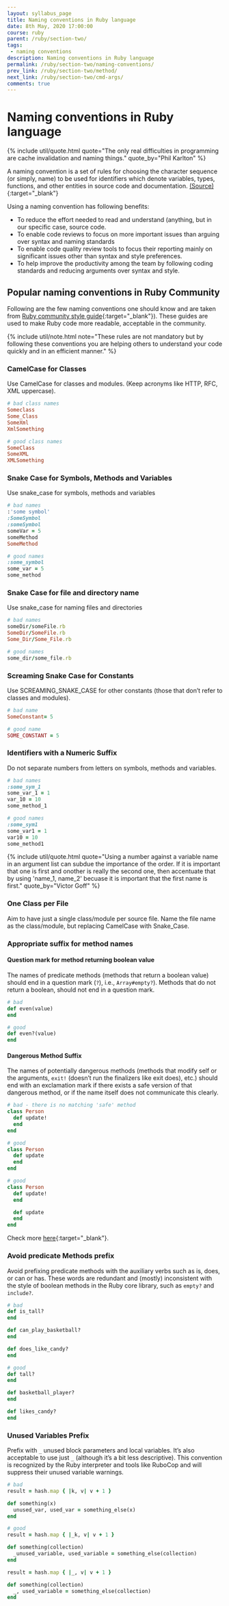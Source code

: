 ```yaml
---
layout: syllabus_page
title: Naming conventions in Ruby language
date: 8th May, 2020 17:00:00
course: ruby
parent: /ruby/section-two/
tags:
 - naming conventions
description: Naming conventions in Ruby language
permalink: /ruby/section-two/naming-conventions/
prev_link: /ruby/section-two/method/
next_link: /ruby/section-two/cmd-args/
comments: true
---
```


# Naming conventions in Ruby language

{% include util/quote.html
    quote="The only real difficulties in programming are cache invalidation and naming things."
    quote_by="Phil Karlton"
%}

A naming convention is a set of rules for choosing the character sequence (or simply, name) to be used for identifiers which denote variables, types, functions, and other entities in source code and documentation.
  [(Source)](https://en.wikipedia.org/wiki/Naming_convention_(programming)){:target="_blank"}

Using a naming convention has following benefits:

- To reduce the effort needed to read and understand (anything, but in our specific case, source code.
- To enable code reviews to focus on more important issues than arguing over syntax and naming standards
- To enable code quality review tools to focus their reporting mainly on significant issues other than syntax and style preferences.
- To help improve the productivity among the team by following coding standards and reducing arguments over syntax and style.

## Popular naming conventions in Ruby Community

Following are the few naming conventions one should know and are taken from
[Ruby community style guide](https://rubystyle.guide/#naming-conventions){:target="_blank"}).
These guides are used to make Ruby code more readable, acceptable in the community.

{% include util/note.html
    note="These rules are not mandatory but by following these conventions you are helping others to understand your code quickly and in an efficient manner."
%}

### CamelCase for Classes

Use CamelCase for classes and modules. (Keep acronyms like HTTP, RFC, XML uppercase).

```ruby
# bad class names
Someclass
Some_Class
SomeXml
XmlSomething

# good class names
SomeClass
SomeXML
XMLSomething
```

### Snake Case for Symbols, Methods and Variables

Use snake_case for symbols, methods and variables

```ruby
# bad names
:'some symbol'
:SomeSymbol
:someSymbol
someVar = 5
someMethod
SomeMethod

# good names
:some_symbol
some_var = 5
some_method
```

### Snake Case for file and directory name

Use snake_case for naming files and directories

```ruby
# bad names
someDir/someFile.rb
SomeDir/SomeFile.rb
Some_Dir/Some_File.rb

# good names
some_dir/some_file.rb
```

### Screaming Snake Case for Constants

Use SCREAMING_SNAKE_CASE for other constants (those that don’t refer to classes and modules).

```ruby
# bad name
SomeConstant= 5

# good name
SOME_CONSTANT = 5
```

### Identifiers with a Numeric Suffix

Do not separate numbers from letters on symbols, methods and variables.

```ruby
# bad names
:some_sym_1
some_var_1 = 1
var_10 = 10
some_method_1

# good names
:some_sym1
some_var1 = 1
var10 = 10
some_method1
```

{% include util/quote.html
    quote="Using a number against a variable name in an argument list can subdue the importance of the order.
    If it is important that one is first and onother is really the second one, then accentuate that by using 'name_1, name_2' becuase it is important that the first name is first."
    quote_by="Victor Goff"
%}

### One Class per File

Aim to have just a single class/module per source file.
Name the file name as the class/module, but replacing CamelCase with Snake_Case.

### Appropriate suffix for method names

#### Question mark for method returning boolean value

The names of predicate methods (methods that return a boolean value) should end in a question mark (`?`), i.e., `Array#empty?`).
Methods that do not return a boolean, should not end in a question mark.

```ruby
# bad
def even(value)
end

# good
def even?(value)
end
```

#### Dangerous Method Suffix

The names of potentially dangerous methods (methods that modify self or the arguments, `exit!` (doesn’t run the finalizers like exit does), etc.) should end with an exclamation mark if there exists a safe version of that
dangerous method, or if the name itself does not communicate this clearly.

```ruby
# bad - there is no matching 'safe' method
class Person
  def update!
  end
end

# good
class Person
  def update
  end
end

# good
class Person
  def update!
  end

  def update
  end
end
```

Check more [here](https://rubystyle.guide/#dangerous-method-bang){:target="_blank"}.

### Avoid predicate Methods prefix

Avoid prefixing predicate methods with the auxiliary verbs such as is, does, or can or has.
These words are redundant and (mostly) inconsistent with the style of boolean methods in the Ruby core library, such as `empty?` and `include?`.

```ruby
# bad
def is_tall?
end

def can_play_basketball?
end

def does_like_candy?
end

# good
def tall?
end

def basketball_player?
end

def likes_candy?
end
```

### Unused Variables Prefix

Prefix with `_` unused block parameters and local variables.
It’s also acceptable to use just `_` (although it’s a bit less descriptive).
This convention is recognized by the Ruby interpreter and tools like RuboCop and will suppress their unused variable warnings.

```ruby
# bad
result = hash.map { |k, v| v + 1 }

def something(x)
  unused_var, used_var = something_else(x)
end

# good
result = hash.map { |_k, v| v + 1 }

def something(collection)
  _unused_variable, used_variable = something_else(collection)
end

result = hash.map { |_, v| v + 1 }

def something(collection)
  _, used_variable = something_else(collection)
end
```
